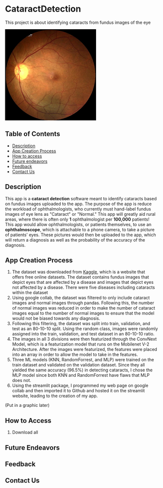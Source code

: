 # CataractDetection
This project is about identifying cataracts from fundus images of the eye

<img src="images/2800_left.jpg" width="300" />

## Table of Contents
- [Description](#-description)
- [App Creation Process](#-app-creation-process)
- [How to access](#-how-to-access)
- [Future endeavors](#-future-endeavors)
- [Feedback](#-feedback)
- [Contact Us](#-contact-us)


## Description

This app is a **cataract detection** software meant to identify cataracts based on fundus images uploaded to the app. The purpose of the app is reduce the workload of ophthalmologists, who currently must hand-label fundus images of eye lens as "Cataract" or "Normal." This app will greatly aid rural areas, where there is often only **1** ophthalmologist per **100,000** patients! This app would allow ophthalmologists, or patients themselves, to use an **ophthalmoscope**, which is attachable to a phone camera, to take a picture of patients' eyes. These pictures would then be uploaded to the app, which will return a diagnosis as well as the probability of the accuracy of the diagnosis.



## App Creation Process

1. The dataset was downloaded from [Kaggle](https://www.kaggle.com/datasets/andrewmvd/ocular-disease-recognition-odir5k), which is a website that offers free online datasets. The dataset contains fundus images that depict eyes that are affected by a disease and images that depict eyes not affected by a disease. There were five diseases including cataracts within the dataset 
2. Using google collab, the dataset was filtered to only include cataract images and normal images through pandas. Following this, the number of normal images was reduced in order to make the number of cataract images equal to the number of normal images to ensure that the model would not be biased towards any diagnosis.
3. Following this filtering, the dataset was split into train, validation, and test as an 80-10-10 split. Using the random class, images were randomly assigned into the train, validation, and test dataset in an 80-10-10 ratio.
4. The images in all 3 divisions were then featurized through the ConvNext Model, which is a featurization model that runs on the Mobilenet V-2 Architecture. After the images were featurized, the features were placed into an array in order to allow the model to take in the features.
5. Three ML models (KNN, RandomForrest, and MLP) were trained on the train dataset and validated on the validation dataset. Since they all yielded the same accuracy (96.5%) in detecting cataracts, I chose the MLP model since both KNN and RandomForrest have flaws that MLP does not.
6. Using the streamlit package, I programmed my web page on google collab and then imported it to Github and hosted it on the streamlit website, leading to the creation of my app.

(Put in a graphic later)





## How to Access
1. Download all



## Future Endeavors


## Feedback


## Contact Us

